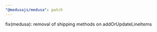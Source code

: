 ```yaml
---
"@medusajs/medusa": patch
---
```


fix(medusa): removal of shipping methods on addOrUpdateLineItems

